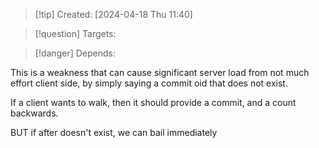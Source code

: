 
>[!tip] Created: [2024-04-18 Thu 11:40]

>[!question] Targets: 

>[!danger] Depends: 

This is a weakness that can cause significant server load from not much effort client side, by simply saying a commit oid that does not exist.

If a client wants to walk, then it should provide a commit, and a count backwards.

BUT if after doesn't exist, we can bail immediately